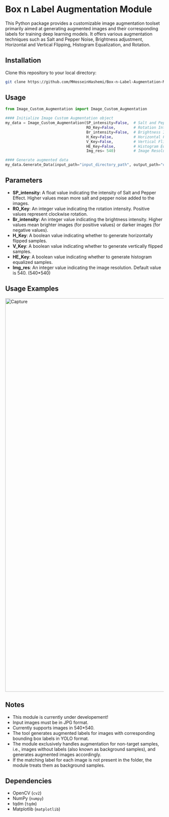 # Box n Label Augmentation Module
This Python package provides a customizable image augmentation toolset primarily aimed at generating augmented images and their corresponding labels for training deep learning models. It offers various augmentation techniques such as Salt and Pepper Noise, Brightness adjustment, Horizontal and Vertical Flipping, Histogram Equalization, and Rotation.

## Installation
Clone this repository to your local directory:
```bash
git clone https://github.com/MHosseinHashemi/Box-n-Label-Augmentation-Module.git
```

## Usage

```python
from Image_Custom_Augmentation import Image_Custom_Augmentation

#### Initialize Image Custom Augmentation object
my_data = Image_Custom_Augmentation(SP_intensity=False,  # Salt and Pepper Intensity
                                    RO_Key=False,        # Rotation Intensity
                                    Br_intensity=False,  # Brightness Intensity
                                    H_Key=False,         # Horizontal Flip
                                    V_Key=False,         # Vertical Flip
                                    HE_Key=False,        # Histogram Equalization
                                    Img_res= 540)        # Image Resolution

#### Generate augmented data
my_data.Generate_Data(input_path="input_directory_path", output_path="output_directory_path")
```

## Parameters

- **SP_intensity**: A float value indicating the intensity of Salt and Pepper Effect. Higher values mean more salt and pepper noise added to the images.
- **RO_Key**: An integer value indicating the rotation intensity. Positive values represent clockwise rotation.
- **Br_intensity**: An integer value indicating the brightness intensity. Higher values mean brighter images (for positive values) or darker images (for negative values).
- **H_Key**: A boolean value indicating whether to generate horizontally flipped samples.
- **V_Key**: A boolean value indicating whether to generate vertically flipped samples.
- **HE_Key**: A boolean value indicating whether to generate histogram equalized samples.
- **Img_res**: An integer value indicating the image resolution. Default value is 540. (540*540)

## Usage Examples
<img width="1250" alt="Capture" src="https://github.com/MHosseinHashemi/Box-n-Label-Augmentation-Module/assets/90381570/bde7df2a-8b4e-47fe-bd9c-e664d3959dfc">



## Notes

- This module is currently under developement!
- Input images must be in JPG format.
- Currently supports images in 540*540.
- The tool generates augmented labels for images with corresponding bounding box labels in YOLO format.
- The module exclusively handles augmentation for non-target samples, i.e., images without labels (also known as background samples), and generates augmented images accordingly.
- If the matching label for each image is not present in the folder, the module treats them as background samples.

  
## Dependencies

- OpenCV (`cv2`)
- NumPy (`numpy`)
- tqdm (`tqdm`)
- Matplotlib (`matplotlib`)
